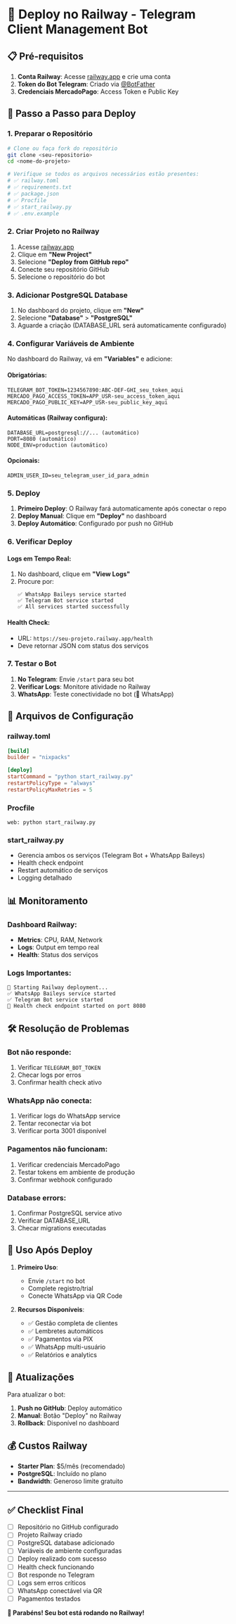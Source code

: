 # 🚀 Deploy no Railway - Telegram Client Management Bot

## 📋 Pré-requisitos

1. **Conta Railway**: Acesse [railway.app](https://railway.app) e crie uma conta
2. **Token do Bot Telegram**: Criado via [@BotFather](https://t.me/BotFather)
3. **Credenciais MercadoPago**: Access Token e Public Key

## 🔧 Passo a Passo para Deploy

### 1. **Preparar o Repositório**

```bash
# Clone ou faça fork do repositório
git clone <seu-repositorio>
cd <nome-do-projeto>

# Verifique se todos os arquivos necessários estão presentes:
# ✅ railway.toml
# ✅ requirements.txt  
# ✅ package.json
# ✅ Procfile
# ✅ start_railway.py
# ✅ .env.example
```

### 2. **Criar Projeto no Railway**

1. Acesse [railway.app](https://railway.app)
2. Clique em **"New Project"**
3. Selecione **"Deploy from GitHub repo"**
4. Conecte seu repositório GitHub
5. Selecione o repositório do bot

### 3. **Adicionar PostgreSQL Database**

1. No dashboard do projeto, clique em **"New"**
2. Selecione **"Database"** > **"PostgreSQL"**
3. Aguarde a criação (DATABASE_URL será automaticamente configurado)

### 4. **Configurar Variáveis de Ambiente**

No dashboard do Railway, vá em **"Variables"** e adicione:

#### **Obrigatórias:**
```
TELEGRAM_BOT_TOKEN=1234567890:ABC-DEF-GHI_seu_token_aqui
MERCADO_PAGO_ACCESS_TOKEN=APP_USR-seu_access_token_aqui
MERCADO_PAGO_PUBLIC_KEY=APP_USR-seu_public_key_aqui
```

#### **Automáticas (Railway configura):**
```
DATABASE_URL=postgresql://... (automático)
PORT=8080 (automático)
NODE_ENV=production (automático)
```

#### **Opcionais:**
```
ADMIN_USER_ID=seu_telegram_user_id_para_admin
```

### 5. **Deploy**

1. **Primeiro Deploy**: O Railway fará automaticamente após conectar o repo
2. **Deploy Manual**: Clique em **"Deploy"** no dashboard
3. **Deploy Automático**: Configurado por push no GitHub

### 6. **Verificar Deploy**

#### **Logs em Tempo Real:**
1. No dashboard, clique em **"View Logs"**
2. Procure por:
   ```
   ✅ WhatsApp Baileys service started
   ✅ Telegram Bot service started  
   ✅ All services started successfully
   ```

#### **Health Check:**
- URL: `https://seu-projeto.railway.app/health`
- Deve retornar JSON com status dos serviços

### 7. **Testar o Bot**

1. **No Telegram**: Envie `/start` para seu bot
2. **Verificar Logs**: Monitore atividade no Railway
3. **WhatsApp**: Teste conectividade no bot (🔗 WhatsApp)

## 🔧 Arquivos de Configuração

### **railway.toml**
```toml
[build]
builder = "nixpacks"

[deploy]  
startCommand = "python start_railway.py"
restartPolicyType = "always"
restartPolicyMaxRetries = 5
```

### **Procfile**
```
web: python start_railway.py
```

### **start_railway.py**
- Gerencia ambos os serviços (Telegram Bot + WhatsApp Baileys)
- Health check endpoint
- Restart automático de serviços
- Logging detalhado

## 📊 Monitoramento

### **Dashboard Railway:**
- **Metrics**: CPU, RAM, Network
- **Logs**: Output em tempo real
- **Health**: Status dos serviços

### **Logs Importantes:**
```
🚀 Starting Railway deployment...
✅ WhatsApp Baileys service started  
✅ Telegram Bot service started
🏥 Health check endpoint started on port 8080
```

## 🛠️ Resolução de Problemas

### **Bot não responde:**
1. Verificar `TELEGRAM_BOT_TOKEN` 
2. Checar logs por erros
3. Confirmar health check ativo

### **WhatsApp não conecta:**
1. Verificar logs do WhatsApp service
2. Tentar reconectar via bot
3. Verificar porta 3001 disponível

### **Pagamentos não funcionam:**
1. Verificar credenciais MercadoPago
2. Testar tokens em ambiente de produção
3. Confirmar webhook configurado

### **Database errors:**
1. Confirmar PostgreSQL service ativo
2. Verificar DATABASE_URL 
3. Checar migrations executadas

## 📱 Uso Após Deploy

1. **Primeiro Uso**: 
   - Envie `/start` no bot
   - Complete registro/trial
   - Conecte WhatsApp via QR Code

2. **Recursos Disponíveis**:
   - ✅ Gestão completa de clientes
   - ✅ Lembretes automáticos  
   - ✅ Pagamentos via PIX
   - ✅ WhatsApp multi-usuário
   - ✅ Relatórios e analytics

## 🔄 Atualizações

Para atualizar o bot:

1. **Push no GitHub**: Deploy automático
2. **Manual**: Botão "Deploy" no Railway  
3. **Rollback**: Disponível no dashboard

## 💰 Custos Railway

- **Starter Plan**: $5/mês (recomendado)
- **PostgreSQL**: Incluído no plano
- **Bandwidth**: Generoso limite gratuito

---

## ✅ Checklist Final

- [ ] Repositório no GitHub configurado
- [ ] Projeto Railway criado  
- [ ] PostgreSQL database adicionado
- [ ] Variáveis de ambiente configuradas
- [ ] Deploy realizado com sucesso
- [ ] Health check funcionando
- [ ] Bot responde no Telegram
- [ ] Logs sem erros críticos
- [ ] WhatsApp conectável via QR
- [ ] Pagamentos testados

**🎉 Parabéns! Seu bot está rodando no Railway!**